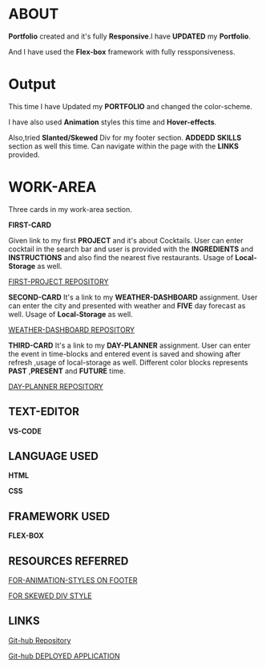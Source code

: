 # ABOUT 

**Portfolio** created and it's fully **Responsive**.I have **UPDATED** my 
**Portfolio**.

 And I have used the **Flex-box** framework with fully ressponsiveness.
 

 # Output
 This time I have Updated my **PORTFOLIO** and changed the color-scheme.

 I have also used **Animation** styles this time and **Hover-effects**.

 Also,tried **Slanted/Skewed** Div for my footer section.
 **ADDEDD** **SKILLS**  section as well this time.
 Can navigate within the page with the **LINKS** provided.

 # WORK-AREA

 Three cards in my work-area section.

 **FIRST-CARD** 

 Given link to my first **PROJECT** and it's about Cocktails.
 User can enter cocktail in the search bar and user is
 provided with the **INGREDIENTS** and **INSTRUCTIONS**
 and also find the nearest five restaurants.
 Usage of **Local-Storage** as well.

 [FIRST-PROJECT REPOSITORY](https://github.com/Afam-26/Cocktail-on-the-run)

  **SECOND-CARD**
  It's a link to my **WEATHER-DASHBOARD** assignment. User can enter
  the city and presented with weather and **FIVE** day forecast as well.
   Usage of **Local-Storage** as well.

  [WEATHER-DASHBOARD REPOSITORY](https://github.com/nehreetkaur/weatherdashboardhmk)

  **THIRD-CARD**
   It's a link to my **DAY-PLANNER** assignment. User can enter the event in time-blocks and entered event is saved  and showing after refresh ,usage of local-storage as well. Different color blocks  represents **PAST** ,**PRESENT** 
   and **FUTURE** time.

   [DAY-PLANNER REPOSITORY](https://github.com/nehreetkaur/Dayplannerhmk5)




 ## TEXT-EDITOR

 **VS-CODE**

 ## LANGUAGE USED


   **HTML**

   **CSS**

   ## FRAMEWORK USED
   
   **FLEX-BOX**


   ## **RESOURCES REFERRED**

   [FOR-ANIMATION-STYLES ON FOOTER](https://www.youtube.com/watch?v=Vm_te-D25D4)

   [FOR SKEWED DIV STYLE](https://www.w3schools.com/css/tryit.asp?filename=trycss3_transform_skew)

    
  ## LINKS
  [Git-hub Repository]()

  [Git-hub DEPLOYED APPLICATION]()
   

